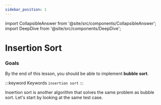 ```yaml
---
sidebar_position: 1
---
```


import CollapsibleAnswer from '@site/src/components/CollapsibleAnswer';
import DeepDive from '@site/src/components/DeepDive';

# Insertion Sort

### Goals

By the end of this lesson, you should be able to implement **bubble sort**.

:::keyword Keywords
`insertion sort`
:::

Insertion sort is another algorithm that solves the same problem as bubble sort. Let's start by looking at the same test case.
